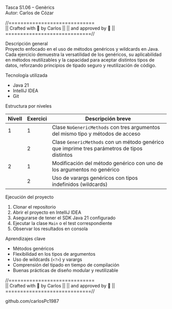 Tasca S1.06 – Genèrics  
Autor: Carlos de Cózar

//=============================\
|| Crafted with 💛 by Carlos ||
||    and approved by 🦆     ||
\=============================//

Descripción general  
Proyecto enfocado en el uso de métodos genéricos y wildcards en Java. Cada ejercicio demuestra la versatilidad de los genéricos, su aplicabilidad en métodos reutilizables y la capacidad para aceptar distintos tipos de datos, reforzando principios de tipado seguro y reutilización de código.

Tecnología utilizada  
- Java 21  
- IntelliJ IDEA  
- Git  

Estructura por niveles

| Nivell | Exercici | Descripción breve |
|--------|----------|-------------------|
| 1      | 1        | Clase `NoGenericMethods` con tres argumentos del mismo tipo y métodos de acceso |
|        | 2        | Clase `GenericMethods` con un método genérico que imprime tres parámetros de tipos distintos |
| 2      | 1        | Modificación del método genérico con uno de los argumentos no genérico |
|        | 2        | Uso de varargs genéricos con tipos indefinidos (wildcards) |

Ejecución del proyecto  
1. Clonar el repositorio  
2. Abrir el proyecto en IntelliJ IDEA  
3. Asegurarse de tener el SDK Java 21 configurado  
4. Ejecutar la clase `Main` o el test correspondiente  
5. Observar los resultados en consola  

Aprendizajes clave  
- Métodos genéricos  
- Flexibilidad en los tipos de argumentos  
- Uso de wildcards (`<?>`) y varargs  
- Comprensión del tipado en tiempo de compilación  
- Buenas prácticas de diseño modular y reutilizable  

//=============================\
|| Crafted with 💛 by Carlos ||
||    and approved by 🦆     ||
\=============================//

github.com/carlosPc1987
